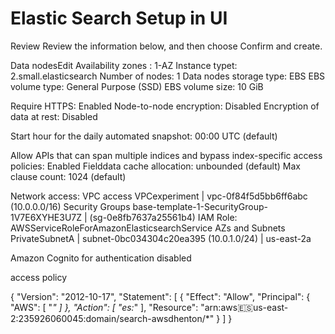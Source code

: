 # Elastic Search Setup in UI

Review
Review the information below, and then choose Confirm and create.

Data nodesEdit
Availability zones :  1-AZ
Instance typet: 2.small.elasticsearch
Number of nodes: 1
Data nodes storage type: EBS
EBS volume type: General Purpose (SSD)
EBS volume size: 10 GiB

Require HTTPS: Enabled
Node-to-node encryption: Disabled
Encryption of data at rest: Disabled
 
Start hour for the daily automated snapshot: 00:00 UTC (default)
 
Allow APIs that can span multiple indices and 
bypass index-specific access policies: Enabled
Fielddata cache allocation: unbounded (default)
Max clause count: 1024 (default)

Network access: VPC access
VPCexperiment | vpc-0f84f5d5bb6ff6abc (10.0.0.0/16)
Security Groups
base-template-1-SecurityGroup-1V7E6XYHE3U7Z | (sg-0e8fb7637a25561b4)
IAM Role: AWSServiceRoleForAmazonElasticsearchService
AZs and Subnets
PrivateSubnetA | subnet-0bc034304c20ea395 (10.0.1.0/24) | us-east-2a

Amazon Cognito for authentication disabled

access policy

{
  "Version": "2012-10-17",
  "Statement": [
    {
      "Effect": "Allow",
      "Principal": {
        "AWS": [
          "*"
        ]
      },
      "Action": [
        "es:*"
      ],
      "Resource": "arn:aws:es:us-east-2:235926060045:domain/search-awsdhenton/*"
    }
  ]
}